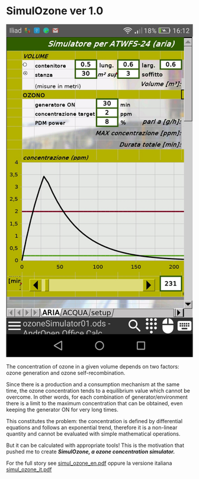 # SimulOzone ver 1.0  #
![](https://github.com/msillano/Ozone-coronavirus-sonoff/blob/master/PROJECTS-DIY/simulOzone/images/fig001.png)

The concentration of ozone in a given volume depends on two factors: ozone generation and ozone self-recombination.

Since there is a production and a consumption mechanism at the same time, the ozone concentra­tion tends to a equilibrium value which cannot be overcome. In other words, for each combination of genera­tor/environment there is a limit to the maximum concentration that can be obtained, even keeping the generator ON for very long times.

This constitutes the problem: the concentration is defined by differential equations and follows an exponential trend, therefore it is a non-linear quantity and cannot be evaluated with simple mathe­matical operations.

But it can be calculated with appropriate tools! This is the motivation that pushed me to create ***SimulOzone, a ozone concentration simulator.***

For the full story see [simul_ozone_en.pdf](https://github.com/msillano/Ozone-coronavirus-sonoff/blob/master/PROJECTS-DIY/simulOzone/simul_Ozone_en.pdf) oppure la versione italiana [simul_ozone_it.pdf](https://github.com/msillano/Ozone-coronavirus-sonoff/blob/master/PROJECTS-DIY/simulOzone/simul_Ozone_it.pdf) 

